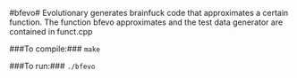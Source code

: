 #bfevo#
Evolutionary generates brainfuck code that approximates a certain function.
The function bfevo approximates and the test data generator are contained in funct.cpp

###To compile:###
`make`

###To run:###
`./bfevo`
